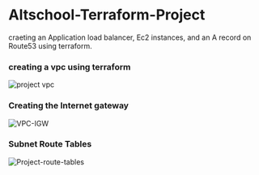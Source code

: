 # Altschool-Terraform-Project
craeting an Application load balancer, Ec2 instances, and an A record on Route53 using terraform. 

### creating a vpc using terraform 

![project vpc](![project-vpc](https://user-images.githubusercontent.com/102290896/216829155-cade3066-e394-4dc3-ba2f-c24595156731.jpeg))

### Creating the Internet gateway 

![VPC-IGW](https://user-images.githubusercontent.com/102290896/216829524-d551be9a-5e76-4fb3-a0b2-94dc115dc0cc.png)


### Subnet Route Tables

![Project-route-tables](https://user-images.githubusercontent.com/102290896/216829467-c2bb0b9b-ff26-48c7-8359-36136f9bd615.png)













